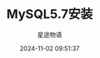 ---
title: MySQL5.7安装
date: 2024-11-02 09:51:37
permalink: /pages/mysql1/
categories:
  - 运维
  - MySQL
tags:
  - MySQL
author: 星途物语
---